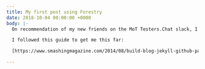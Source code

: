 ```yaml
---
title: My first post using Forestry
date: 2018-10-04 00:00:00 +0000
body: |-
  On recommendation of my new friends on the MoT Testers.Chat slack, I have started a blog using GitHub Pages, Jekyll and Forestry.

  I followed this guide to get me this far:

  [https://www.smashingmagazine.com/2014/08/build-blog-jekyll-github-pages/](https://www.smashingmagazine.com/2014/08/build-blog-jekyll-github-pages/ "https://www.smashingmagazine.com/2014/08/build-blog-jekyll-github-pages/")

---
```


